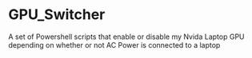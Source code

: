 # GPU_Switcher
A set of Powershell scripts that enable or disable my Nvida Laptop GPU depending on whether or not AC Power is connected to a laptop
